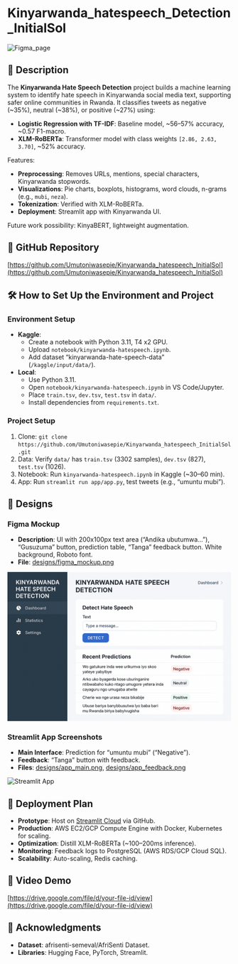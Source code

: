 # Kinyarwanda_hatespeech_Detection_InitialSol

![Figma_page](https://github.com/user-attachments/assets/037fc8b1-dff0-44e4-b525-bd0b3e9d2282)


## 📖 Description

The **Kinyarwanda Hate Speech Detection** project builds a machine learning system to identify hate speech in Kinyarwanda social media text, supporting safer online communities in Rwanda. It classifies tweets as negative (~35%), neutral (~38%), or positive (~27%) using:

- **Logistic Regression with TF-IDF**: Baseline model, ~56–57% accuracy, ~0.57 F1-macro.
- **XLM-RoBERTa**: Transformer model with class weights `[2.86, 2.63, 3.70]`, ~52% accuracy.

Features:
- **Preprocessing**: Removes URLs, mentions, special characters, Kinyarwanda stopwords.
- **Visualizations**: Pie charts, boxplots, histograms, word clouds, n-grams (e.g., `mubi`, `neza`).
- **Tokenization**: Verified with XLM-RoBERTa.
- **Deployment**: Streamlit app with Kinyarwanda UI.

Future work possibility: KinyaBERT, lightweight augmentation.

## 🔗 GitHub Repository

[https://github.com/Umutoniwasepie/Kinyarwanda_hatespeech_InitialSol](https://github.com/Umutoniwasepie/Kinyarwanda_hatespeech_InitialSol)

## 🛠️ How to Set Up the Environment and Project

### Environment Setup
- **Kaggle**:
  - Create a notebook with Python 3.11, T4 x2 GPU.
  - Upload `notebook/kinyarwanda-hatespeech.ipynb`.
  - Add dataset “kinyarwanda-hate-speech-data” (`/kaggle/input/data/`).
- **Local**:
  - Use Python 3.11.
  - Open `notebook/kinyarwanda-hatespeech.ipynb` in VS Code/Jupyter.
  - Place `train.tsv`, `dev.tsv`, `test.tsv` in `data/`.
  - Install dependencies from `requirements.txt`.

### Project Setup
1. Clone: `git clone https://github.com/Umutoniwasepie/Kinyarwanda_hatespeech_InitialSol.git`
2. Data: Verify `data/` has `train.tsv` (3302 samples), `dev.tsv` (827), `test.tsv` (1026).
3. Notebook: Run `kinyarwanda-hatespeech.ipynb` in Kaggle (~30–60 min).
4. App: Run `streamlit run app/app.py`, test tweets (e.g., “umuntu mubi”).

## 🎨 Designs

### Figma Mockup
- **Description**: UI with 200x100px text area (“Andika ubutumwa...”), “Gusuzuma” button, prediction table, “Tanga” feedback button. White background, Roboto font.
- **File**: [designs/figma_mockup.png](designs/Figma_mockup.png)

![Figma Mockup](designs/Figma_mockup.png)

### Streamlit App Screenshots
- **Main Interface**: Prediction for “umuntu mubi” (“Negative”).
- **Feedback**: “Tanga” button with feedback.
- **Files**: [designs/app_main.png](designs/app_main.png), [designs/app_feedback.png](designs/app_feedback.png)

![Streamlit App](designs/app_main.png)

## 🚀 Deployment Plan

- **Prototype**: Host on [Streamlit Cloud](https://streamlit.io/cloud) via GitHub.
- **Production**: AWS EC2/GCP Compute Engine with Docker, Kubernetes for scaling.
- **Optimization**: Distill XLM-RoBERTa (~100–200ms inference).
- **Monitoring**: Feedback logs to PostgreSQL (AWS RDS/GCP Cloud SQL).
- **Scalability**: Auto-scaling, Redis caching.

## 🎥 Video Demo

[https://drive.google.com/file/d/your-file-id/view](https://drive.google.com/file/d/your-file-id/view)

## 🙏 Acknowledgments

- **Dataset**: afrisenti-semeval/AfriSenti Dataset.
- **Libraries**: Hugging Face, PyTorch, Streamlit.
